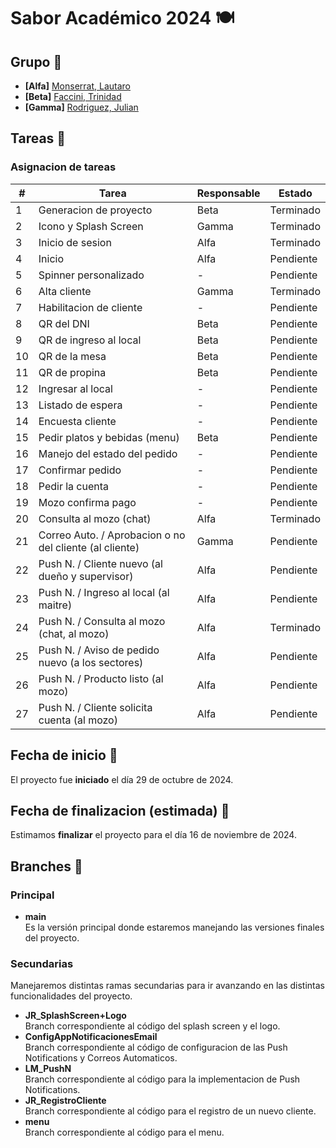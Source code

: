# Sabor Académico 2024 🍽

## Grupo 🧠
- **[Alfa]** [Monserrat, Lautaro](https://github.com/llauu)
- **[Beta]** [Faccini, Trinidad](https://github.com/trinifaccini)
- **[Gamma]** [Rodriguez, Julian](https://github.com/rodriguezjulian)

## Tareas 📑
### Asignacion de tareas 
| #  | Tarea                                                   | Responsable | Estado    |
| -- | ------------------------------------------------------- | ----------- | --------- |
| 1  | Generacion de proyecto                                  | Beta        | Terminado |
| 2  | Icono y Splash Screen                                   | Gamma       | Terminado |
| 3  | Inicio de sesion                                        | Alfa        | Terminado |
| 4  | Inicio                                                  | Alfa        | Pendiente |
| 5  | Spinner personalizado                                   | -           | Pendiente |
| 6  | Alta cliente                                            | Gamma       | Terminado |
| 7  | Habilitacion de cliente                                 | -           | Pendiente |
| 8  | QR del DNI                                              | Beta        | Pendiente |
| 9  | QR de ingreso al local                                  | Beta        | Pendiente |
| 10 | QR de la mesa                                           | Beta        | Pendiente |
| 11 | QR de propina                                           | Beta        | Pendiente |
| 12 | Ingresar al local                                       | -           | Pendiente |
| 13 | Listado de espera                                       | -           | Pendiente |
| 14 | Encuesta cliente                                        | -           | Pendiente |
| 15 | Pedir platos y bebidas (menu)                           | Beta        | Pendiente |
| 16 | Manejo del estado del pedido                            | -           | Pendiente |
| 17 | Confirmar pedido                                        | -           | Pendiente |
| 18 | Pedir la cuenta                                         | -           | Pendiente |
| 19 | Mozo confirma pago                                      | -           | Pendiente |
| 20 | Consulta al mozo (chat)                                 | Alfa        | Terminado |
| 21 | Correo Auto. / Aprobacion o no del cliente (al cliente) | Gamma       | Pendiente |
| 22 | Push N. / Cliente nuevo (al dueño y supervisor)         | Alfa        | Pendiente |
| 23 | Push N. / Ingreso al local (al maitre)                  | Alfa        | Pendiente |
| 24 | Push N. / Consulta al mozo (chat, al mozo)              | Alfa        | Terminado |
| 25 | Push N. / Aviso de pedido nuevo (a los sectores)        | Alfa        | Pendiente |
| 26 | Push N. / Producto listo (al mozo)                      | Alfa        | Pendiente |
| 27 | Push N. / Cliente solicita cuenta (al mozo)             | Alfa        | Pendiente |

## Fecha de inicio 📆
El proyecto fue **iniciado** el día 29 de octubre de 2024.

## Fecha de finalizacion (estimada) 📆
Estimamos **finalizar** el proyecto para el día 16 de noviembre de 2024.

## Branches 🌿
### Principal
- **main**<br> Es la versión principal donde estaremos manejando las versiones finales del proyecto.

### Secundarias
Manejaremos distintas ramas secundarias para ir avanzando en las distintas funcionalidades del proyecto.
- **JR_SplashScreen+Logo**<br> Branch correspondiente al código del splash screen y el logo.
- **ConfigAppNotificacionesEmail**<br> Branch correspondiente al código de configuracion de las Push Notifications y Correos Automaticos.
- **LM_PushN**<br> Branch correspondiente al código para la implementacion de Push Notifications.
- **JR_RegistroCliente**<br> Branch correspondiente al código para el registro de un nuevo cliente.
- **menu**<br> Branch correspondiente al código para el menu.
